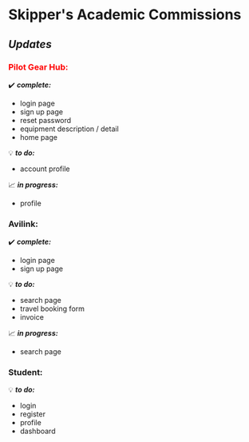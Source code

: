 # Skipper's Academic Commissions

## *Updates*

### <font color="red">Pilot Gear Hub:</font>

:heavy_check_mark: __*complete:*__
- login page
- sign up page
- reset password
- equipment description / detail
- home page
 
:bulb: __*to do:*__
- account profile

:chart_with_upwards_trend: __*in progress:*__
- profile

### Avilink:

:heavy_check_mark: __*complete:*__
- login page
- sign up page

:bulb: __*to do:*__
- search page
- travel booking form
- invoice

:chart_with_upwards_trend: __*in progress:*__
- search page

### Student:

:bulb: __*to do:*__
- login
- register
- profile
- dashboard
